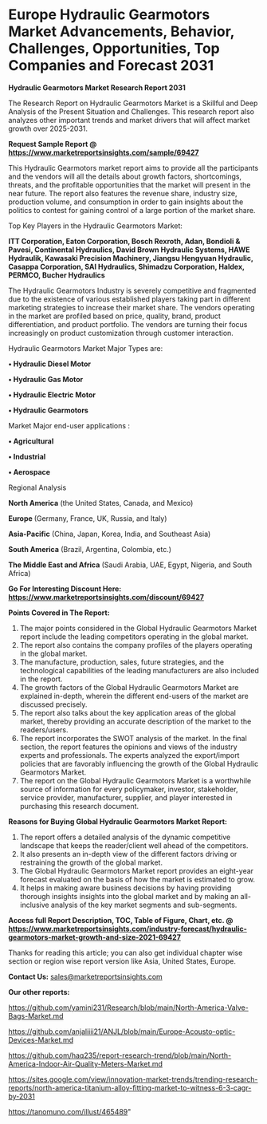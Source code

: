 # Europe Hydraulic Gearmotors Market Advancements, Behavior, Challenges, Opportunities, Top Companies and Forecast 2031

<strong>Hydraulic Gearmotors Market Research Report 2031</strong>

The Research Report on Hydraulic Gearmotors Market is a Skillful and Deep Analysis of the Present Situation and Challenges. This research report also analyzes other important trends and market drivers that will affect market growth over 2025-2031.

<strong>Request Sample Report @ <a href=https://www.marketreportsinsights.com/sample/69427>https://www.marketreportsinsights.com/sample/69427</a></strong>

This Hydraulic Gearmotors market report aims to provide all the participants and the vendors will all the details about growth factors, shortcomings, threats, and the profitable opportunities that the market will present in the near future. The report also features the revenue share, industry size, production volume, and consumption in order to gain insights about the politics to contest for gaining control of a large portion of the market share.

Top Key Players in the Hydraulic Gearmotors Market:

<strong>ITT Corporation, Eaton Corporation, Bosch Rexroth, Adan, Bondioli & Pavesi, Continental Hydraulics, David Brown Hydraulic Systems, HAWE Hydraulik, Kawasaki Precision Machinery, Jiangsu Hengyuan Hydraulic, Casappa Corporation, SAI Hydraulics, Shimadzu Corporation, Haldex, PERMCO, Bucher Hydraulics</strong>

The Hydraulic Gearmotors Industry is severely competitive and fragmented due to the existence of various established players taking part in different marketing strategies to increase their market share. The vendors operating in the market are profiled based on price, quality, brand, product differentiation, and product portfolio. The vendors are turning their focus increasingly on product customization through customer interaction.

Hydraulic Gearmotors Market Major Types are:

<strong>• Hydraulic Diesel Motor

• Hydraulic Gas Motor

• Hydraulic Electric Motor

• Hydraulic Gearmotors</strong>

Market Major end-user applications :

<strong>• Agricultural

• Industrial

• Aerospace</strong>

Regional Analysis

</u><strong><b>North America</b></strong> (the United States, Canada, and Mexico)

<strong><b>Europe </b></strong>(Germany, France, UK, Russia, and Italy)

<strong><b>Asia-Pacific</b></strong> (China, Japan, Korea, India, and Southeast Asia)

<strong><b>South America</b></strong> (Brazil, Argentina, Colombia, etc.)

<strong><b>The Middle East and Africa</b></strong> (Saudi Arabia, UAE, Egypt, Nigeria, and South Africa)

<strong>Go For Interesting Discount Here: <a href=https://www.marketreportsinsights.com/discount/69427>https://www.marketreportsinsights.com/discount/69427</a></strong>

<strong>Points Covered in The Report:</strong>
<ol>
  <li>The major points considered in the Global Hydraulic Gearmotors Market report include the leading competitors operating in the global market.</li>
  <li>The report also contains the company profiles of the players operating in the global market.</li>
  <li>The manufacture, production, sales, future strategies, and the technological capabilities of the leading manufacturers are also included in the report.</li>
  <li>The growth factors of the Global Hydraulic Gearmotors Market are explained in-depth, wherein the different end-users of the market are discussed precisely.</li>
  <li>The report also talks about the key application areas of the global market, thereby providing an accurate description of the market to the readers/users.</li>
  <li>The report incorporates the SWOT analysis of the market. In the final section, the report features the opinions and views of the industry experts and professionals. The experts analyzed the export/import policies that are favorably influencing the growth of the Global Hydraulic Gearmotors Market.</li>
  <li>The report on the Global Hydraulic Gearmotors Market is a worthwhile source of information for every policymaker, investor, stakeholder, service provider, manufacturer, supplier, and player interested in purchasing this research document.</li>
</ol>
<strong>Reasons for Buying Global Hydraulic Gearmotors Market Report:</strong>

<ol>
  <li>The report offers a detailed analysis of the dynamic competitive landscape that keeps the reader/client well ahead of the competitors.</li>
  <li>It also presents an in-depth view of the different factors driving or restraining the growth of the global market.</li>
  <li>The Global Hydraulic Gearmotors Market report provides an eight-year forecast evaluated on the basis of how the market is estimated to grow.</li>
  <li>It helps in making aware business decisions by having providing thorough insights insights into the global market and by making an all-inclusive analysis of the key market segments and sub-segments.</li>
</ol>
<strong>Access full Report Description, TOC, Table of Figure, Chart, etc. @ <a href=https://www.marketreportsinsights.com/industry-forecast/hydraulic-gearmotors-market-growth-and-size-2021-69427>https://www.marketreportsinsights.com/industry-forecast/hydraulic-gearmotors-market-growth-and-size-2021-69427</a></strong>


Thanks for reading this article; you can also get individual chapter wise section or region wise report version like Asia, United States, Europe.

<strong>Contact Us:</strong>
sales@marketreportsinsights.com

<strong>Our other reports:</strong>

<a href=https://github.com/yamini231/Research/blob/main/North-America-Valve-Bags-Market.md>https://github.com/yamini231/Research/blob/main/North-America-Valve-Bags-Market.md</a>

<a href=https://github.com/anjaliiii21/ANJL/blob/main/Europe-Acousto-optic-Devices-Market.md>https://github.com/anjaliiii21/ANJL/blob/main/Europe-Acousto-optic-Devices-Market.md</a>

<a href=https://github.com/haq235/report-research-trend/blob/main/North-America-Indoor-Air-Quality-Meters-Market.md>https://github.com/haq235/report-research-trend/blob/main/North-America-Indoor-Air-Quality-Meters-Market.md</a>

<a href=https://sites.google.com/view/innovation-market-trends/trending-research-reports/north-america-titanium-alloy-fitting-market-to-witness-6-3-cagr-by-2031>https://sites.google.com/view/innovation-market-trends/trending-research-reports/north-america-titanium-alloy-fitting-market-to-witness-6-3-cagr-by-2031</a>

<a href=https://tanomuno.com/illust/465489>https://tanomuno.com/illust/465489</a>"
